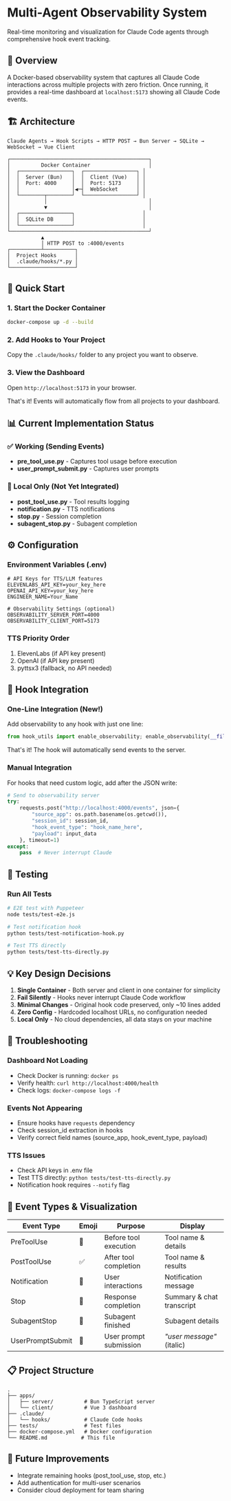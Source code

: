 # Multi-Agent Observability System

Real-time monitoring and visualization for Claude Code agents through comprehensive hook event tracking.

## 🎯 Overview

A Docker-based observability system that captures all Claude Code interactions across multiple projects with zero friction. Once running, it provides a real-time dashboard at `localhost:5173` showing all Claude Code events.

## 🏗️ Architecture

```
Claude Agents → Hook Scripts → HTTP POST → Bun Server → SQLite → WebSocket → Vue Client
```

```
┌─────────────────────────────────────────────┐
│          Docker Container                   │
│  ┌─────────────────┐  ┌─────────────────┐ │
│  │  Server (Bun)   │  │  Client (Vue)   │ │
│  │  Port: 4000     │  │  Port: 5173     │ │
│  │                 │◀─┤  WebSocket      │ │
│  └────────┬────────┘  └─────────────────┘ │
│           │                                 │
│           ▼                                 │
│  ┌─────────────────┐                      │
│  │  SQLite DB      │                      │
│  └─────────────────┘                      │
└─────────────────────────────────────────────┘
           ▲
           │ HTTP POST to :4000/events
┌──────────┴──────────┐
│  Project Hooks      │
│  .claude/hooks/*.py │
└─────────────────────┘
```

## 🚀 Quick Start

### 1. Start the Docker Container
```bash
docker-compose up -d --build
```

### 2. Add Hooks to Your Project
Copy the `.claude/hooks/` folder to any project you want to observe.

### 3. View the Dashboard
Open `http://localhost:5173` in your browser.

That's it! Events will automatically flow from all projects to your dashboard.

## 📊 Current Implementation Status

### ✅ Working (Sending Events)
- **pre_tool_use.py** - Captures tool usage before execution
- **user_prompt_submit.py** - Captures user prompts

### 🚧 Local Only (Not Yet Integrated)
- **post_tool_use.py** - Tool results logging
- **notification.py** - TTS notifications
- **stop.py** - Session completion
- **subagent_stop.py** - Subagent completion

## ⚙️ Configuration

### Environment Variables (.env)
```env
# API Keys for TTS/LLM features
ELEVENLABS_API_KEY=your_key_here
OPENAI_API_KEY=your_key_here
ENGINEER_NAME=Your_Name

# Observability Settings (optional)
OBSERVABILITY_SERVER_PORT=4000
OBSERVABILITY_CLIENT_PORT=5173
```

### TTS Priority Order
1. ElevenLabs (if API key present)
2. OpenAI (if API key present)
3. pyttsx3 (fallback, no API needed)

## 🔌 Hook Integration

### One-Line Integration (New!)
Add observability to any hook with just one line:

```python
from hook_utils import enable_observability; enable_observability(__file__)
```

That's it! The hook will automatically send events to the server.

### Manual Integration
For hooks that need custom logic, add after the JSON write:

```python
# Send to observability server
try:
    requests.post("http://localhost:4000/events", json={
        "source_app": os.path.basename(os.getcwd()),
        "session_id": session_id,
        "hook_event_type": "hook_name_here",
        "payload": input_data
    }, timeout=1)
except:
    pass  # Never interrupt Claude
```

## 🧪 Testing

### Run All Tests
```bash
# E2E test with Puppeteer
node tests/test-e2e.js

# Test notification hook
python tests/test-notification-hook.py

# Test TTS directly
python tests/test-tts-directly.py
```

## 💡 Key Design Decisions

1. **Single Container** - Both server and client in one container for simplicity
2. **Fail Silently** - Hooks never interrupt Claude Code workflow
3. **Minimal Changes** - Original hook code preserved, only ~10 lines added
4. **Zero Config** - Hardcoded localhost URLs, no configuration needed
5. **Local Only** - No cloud dependencies, all data stays on your machine

## 🔧 Troubleshooting

### Dashboard Not Loading
- Check Docker is running: `docker ps`
- Verify health: `curl http://localhost:4000/health`
- Check logs: `docker-compose logs -f`

### Events Not Appearing
- Ensure hooks have `requests` dependency
- Check session_id extraction in hooks
- Verify correct field names (source_app, hook_event_type, payload)

### TTS Issues
- Check API keys in .env file
- Test TTS directly: `python tests/test-tts-directly.py`
- Notification hook requires `--notify` flag

## 🎨 Event Types & Visualization

| Event Type | Emoji | Purpose | Display |
|------------|-------|---------|----------|
| PreToolUse | 🔧 | Before tool execution | Tool name & details |
| PostToolUse | ✅ | After tool completion | Tool name & results |
| Notification | 🔔 | User interactions | Notification message |
| Stop | 🛑 | Response completion | Summary & chat transcript |
| SubagentStop | 👥 | Subagent finished | Subagent details |
| UserPromptSubmit | 💬 | User prompt submission | _"user message"_ (italic) |

## 📋 Project Structure

```
.
├── apps/
│   ├── server/          # Bun TypeScript server
│   └── client/          # Vue 3 dashboard
├── .claude/
│   └── hooks/           # Claude Code hooks
├── tests/               # Test files
├── docker-compose.yml   # Docker configuration
└── README.md           # This file
```

## 🚧 Future Improvements
- Integrate remaining hooks (post_tool_use, stop, etc.)
- Add authentication for multi-user scenarios
- Consider cloud deployment for team sharing